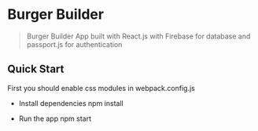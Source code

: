 # Burger Builder
> Burger Builder App built with React.js with Firebase for database and passport.js for authentication

## Quick Start
First you should enable css modules in webpack.config.js 
  * Install dependencies
  npm install
  
  * Run the app
  npm start
